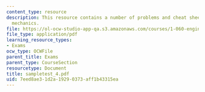 ```yaml
---
content_type: resource
description: This resource contains a number of problems and cheat sheets on fluid
  mechanics.
file: https://ol-ocw-studio-app-qa.s3.amazonaws.com/courses/1-060-engineering-mechanics-ii-spring-2006/7eed8ae31d2a19290373aff1b43315ea_sampletest_4.pdf
file_type: application/pdf
learning_resource_types:
- Exams
ocw_type: OCWFile
parent_title: Exams
parent_type: CourseSection
resourcetype: Document
title: sampletest_4.pdf
uid: 7eed8ae3-1d2a-1929-0373-aff1b43315ea
---
```

